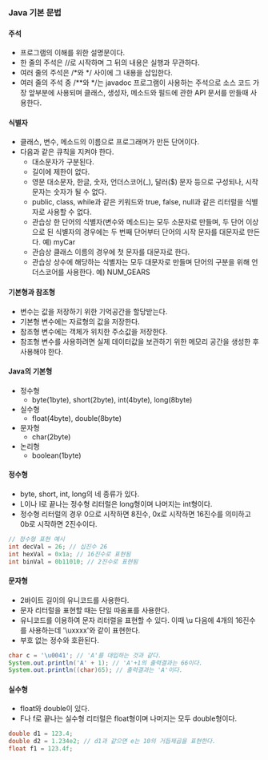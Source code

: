 ### Java 기본 문법

#### 주석

- 프로그램의 이해를 위한 설명문이다.
- 한 줄의 주석은 //로 시작하며 그 뒤의 내용은 실행과 무관하다.
- 여러 줄의 주석은 /\*와 \*/ 사이에 그 내용을 삽입한다.
- 여러 줄의 주석 중 /\*\*와 \*/는 javadoc 프로그램이 사용하는 주석으로 소스 코드 가장 앞부분에 사용되며 클래스, 생성자, 메소드와 필드에 관한 API 문서를 만들때 사용한다.

#### 식별자

- 클래스, 변수, 메소드의 이름으로 프로그래머가 만든 단어이다.
- 다음과 같은 큐칙을 지켜야 한다.
  - 대소문자가 구분된다.
  - 길이에 제한이 없다.
  - 영문 대소문자, 한글, 숫자, 언더스코어(\_), 달러($) 문자 등으로 구성되나, 시작 문자는 숫자가 될 수 없다.
  - public, class, while과 같은 키워드와 true, false, null과 같은 리터럴을 식별자로 사용할 수 없다.
  - 관습상 한 단어의 식별자(변수와 메소드)는 모두 소문자로 만들며, 두 단어 이상으로 된 식별자의 경우에는 두 번째 단어부터 단어의 시작 문자를 대문자로 만든다. 예) myCar
  - 관습상 클래스 이름의 경우에 첫 문자를 대문자로 한다.
  - 관습상 상수에 해당하는 식별자는 모두 대문자로 만들며 단어의 구분을 위해 언더스코어를 사용한다. 예) NUM_GEARS

#### 기본형과 참조형

- 변수는 값을 저장하기 위한 기억공간을 할당받는다.
- 기본형 변수에는 자료형의 값을 저장한다.
- 참조형 변수에는 객체가 위치한 주소값을 저장한다.
- 참조형 변수를 사용하려면 실제 데이터값을 보관하기 위한 메모리 공간을 생성한 후 사용해야 한다.

#### Java의 기본형

- 정수형
  - byte(1byte), short(2byte), int(4byte), long(8byte)
- 실수형
  - float(4byte), double(8byte)
- 문자형
  - char(2byte)
- 논리형
  - boolean(1byte)

#### 정수형

- byte, short, int, long의 네 종류가 있다.
- L이나 l로 끝나는 정수형 리터럴은 long형이며 나머지는 int형이다.
- 정수형 리터럴의 경우 0으로 시작하면 8진수, 0x로 시작하면 16진수를 의미하고 0b로 시작하면 2진수이다.

```java
// 정수형 표현 예시
int decVal = 26; // 십진수 26
int hexVal = 0x1a; // 16진수로 표현됨
int binVal = 0b11010; // 2진수로 표현됨
```

#### 문자형

- 2바이트 길이의 유니코드를 사용한다.
- 문자 리터럴을 표현할 때는 단일 따옴표를 사용한다.
- 유니코드를 이용하여 문자 리터럴을 표현할 수 있다. 이때 \u 다음에 4개의 16진수를 사용하는데 '\uxxxx'와 같이 표현한다.
- 부호 없는 정수와 호환된다.

```java
char c = '\u0041'; // 'A'를 대입하는 것과 같다.
System.out.println('A' + 1); // 'A'+1의 출력결과는 66이다.
System.out.println((char)65); // 출력결과는 'A'이다.
```

#### 실수형

- float와 double이 있다.
- F나 f로 끝나는 실수형 리터럴은 float형이며 나머지는 모두 double형이다.

```java
double d1 = 123.4;
double d2 = 1.234e2; // d1과 같으면 e는 10의 거듭제곱을 표현한다.
float f1 = 123.4f;
```
